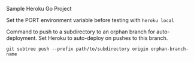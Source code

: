 Sample Heroku Go Project

Set the PORT environment variable before testing with `heroku local`

Command to push to a subdirectory to an orphan branch for auto-deployment. Set Heroku to auto-deploy on pushes to this branch.

```
git subtree push --prefix path/to/subdirectory origin orphan-branch-name
```
